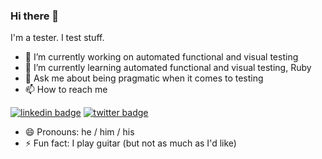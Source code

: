 ### Hi there 👋

I'm a tester.  I test stuff.

- 🔭 I’m currently working on automated functional and visual testing
- 🌱 I’m currently learning automated functional and visual testing, Ruby
- 💬 Ask me about being pragmatic when it comes to testing
- 📫 How to reach me

[![linkedin badge](https://img.shields.io/badge/David_Coomber-30302f?style=flat&logo=linkedin)](https://www.linkedin.com/in/dcoomber)
[![twitter badge](https://img.shields.io/badge/@dpcoomber-30302f?style=flat&logo=twitter)](https://twitter.com/dpcoomber)

- 😄 Pronouns: he / him / his
- ⚡ Fun fact: I play guitar (but not as much as I'd like)
